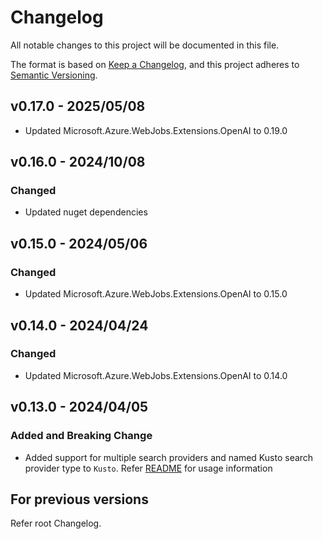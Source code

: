 # Changelog

All notable changes to this project will be documented in this file.

The format is based on [Keep a Changelog](https://keepachangelog.com/en/1.0.0/),
and this project adheres to [Semantic Versioning](https://semver.org/spec/v2.0.0.html).

## v0.17.0 - 2025/05/08

- Updated Microsoft.Azure.WebJobs.Extensions.OpenAI to 0.19.0

## v0.16.0 - 2024/10/08

### Changed

- Updated nuget dependencies

## v0.15.0 - 2024/05/06

### Changed

- Updated Microsoft.Azure.WebJobs.Extensions.OpenAI to 0.15.0

## v0.14.0 - 2024/04/24

### Changed

- Updated Microsoft.Azure.WebJobs.Extensions.OpenAI to 0.14.0

## v0.13.0 - 2024/04/05

### Added and Breaking Change

- Added support for multiple search providers and named Kusto search provider type to `Kusto`. Refer [README](../../samples/rag/README.md) for usage information

## For previous versions

Refer root Changelog.

